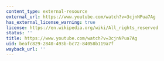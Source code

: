 ```yaml
---
content_type: external-resource
external_url: https://www.youtube.com/watch?v=3cjnNPua7Ag
has_external_license_warning: true
license: https://en.wikipedia.org/wiki/All_rights_reserved
status: ''
title: https://www.youtube.com/watch?v=3cjnNPua7Ag
uid: beafc829-2840-493b-bc72-84058b119a7f
wayback_url: ''
---
```

